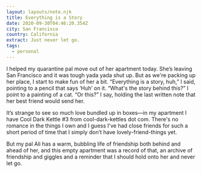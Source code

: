 ```yaml
---
layout: layouts/note.njk
title: Everything is a Story
date: 2020-09-30T04:46:20.354Z
city: San Francisco
country: California
extract: Just never let go.
tags:
  - personal
---
```


I helped my quarantine pal move out of her apartment today. She’s leaving San Francisco and it was tough yada yada shut up. But as we're packing up her place, I start to make fun of her a bit. “Everything is a story, huh,” I said, pointing to a pencil that says ‘Huh’ on it. “What's the story behind this?” I point to a painting of a cat. “Or this?” I say, holding the last written note that her best friend would send her.

It’s strange to see so much love bundled up in boxes—in my apartment I have Cool Dark Kettle #3 from cool-dark-kettles dot com. There's no romance in the things I own and I guess I've had close friends for such a short period of time that I simply don’t have lovely-friend-things yet.

But my pal Ali has a warm, bubbling life of friendship both behind and ahead of her, and this empty apartment was a record of that, an archive of friendship and giggles and a reminder that I should hold onto her and never let go.
